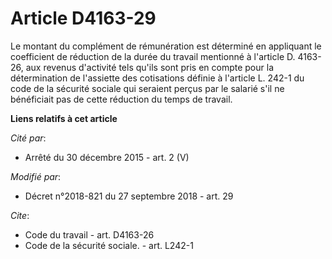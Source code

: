 # Article D4163-29

Le montant du complément de rémunération est déterminé en appliquant le coefficient de réduction de la durée du travail
mentionné à l'article D. 4163-26, aux revenus d'activité tels qu'ils sont pris en compte pour la détermination de l'assiette
des cotisations définie à l'article L. 242-1 du code de la sécurité sociale qui seraient perçus par le salarié s'il ne
bénéficiait pas de cette réduction du temps de travail.

**Liens relatifs à cet article**

_Cité par_:

  - Arrêté du 30 décembre 2015 - art. 2 (V)

_Modifié par_:

  - Décret n°2018-821 du 27 septembre 2018 - art. 29

_Cite_:

  - Code du travail - art. D4163-26
  - Code de la sécurité sociale. - art. L242-1
